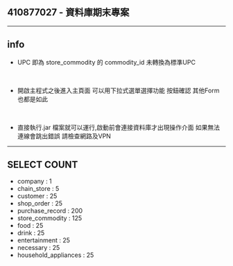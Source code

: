 ## 410877027 - 資料庫期末專案

---

## info

* UPC 即為 store_commodity 的 commodity_id 未轉換為標準UPC

<br>

* 開啟主程式之後進入主頁面 可以用下拉式選單選擇功能 按鈕確認 其他Form 也都是如此

<br>

* 直接執行.jar 檔案就可以運行,啟動前會連接資料庫才出現操作介面 如果無法連線會跳出錯誤
請檢查網路及VPN
  
---

## SELECT COUNT

* company : 1
* chain_store : 5
* customer : 25
* shop_order : 25
* purchase_record : 200
* store_commodity : 125
* food : 25
* drink : 25
* entertainment : 25
* necessary : 25
* household_appliances : 25
